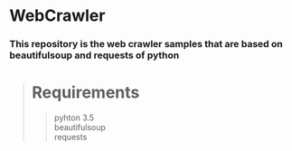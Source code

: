# WebCrawler
### This repository is the web crawler samples that are based on beautifulsoup and requests of python

># Requirements
>>  pyhton 3.5 <br>
>>  beautifulsoup <br>
>>  requests <br>

